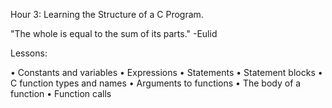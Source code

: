 Hour 3: Learning the Structure of a C Program.


"The whole is equal to the sum of its parts."
	-Eulid

Lessons:

• Constants and variables
• Expressions
• Statements
• Statement blocks
• C function types and names
• Arguments to functions
• The body of a function
• Function calls
